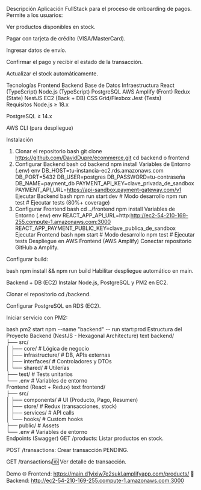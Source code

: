 Descripción
Aplicación FullStack para el proceso de onboarding de pagos. Permite a los usuarios:

Ver productos disponibles en stock.

Pagar con tarjeta de crédito (VISA/MasterCard).

Ingresar datos de envío.

Confirmar el pago y recibir el estado de la transacción.

Actualizar el stock automáticamente.

Tecnologías
Frontend	Backend	Base de Datos	Infraestructura
React (TypeScript)	Node.js (TypeScript)	PostgreSQL	AWS Amplify (Front)
Redux (State)	NestJS		EC2 (Back + DB)
CSS Grid/Flexbox	Jest (Tests)		
Requisitos
Node.js ≥ 18.x

PostgreSQL ≥ 14.x

AWS CLI (para despliegue)

Instalación
1. Clonar el repositorio
bash
git clone https://github.com/DavidDupre/ecommerce.git
cd backend o frontend
2. Configurar Backend
bash
cd backend
npm install
Variables de Entorno (.env)
env
DB_HOST=tu-instancia-ec2.rds.amazonaws.com
DB_PORT=5432
DB_USER=postgres
DB_PASSWORD=tu-contraseña
DB_NAME=payment_db
PAYMENT_API_KEY=clave_privada_de_sandbox
PAYMENT_API_URL=https://api-sandbox.payment-gateway.com/v1
Ejecutar Backend
bash
npm run start:dev  # Modo desarrollo
npm run test       # Ejecutar tests (80%+ coverage)
3. Configurar Frontend
bash
cd ../frontend
npm install
Variables de Entorno (.env)
env
REACT_APP_API_URL=http:http://ec2-54-210-169-255.compute-1.amazonaws.com:3000
REACT_APP_PAYMENT_PUBLIC_KEY=clave_publica_de_sandbox
Ejecutar Frontend
bash
npm start  # Modo desarrollo
npm test   # Ejecutar tests
Despliegue en AWS
Frontend (AWS Amplify)
Conectar repositorio GitHub a Amplify.

Configurar build:

bash
npm install && npm run build
Habilitar despliegue automático en main.

Backend + DB (EC2)
Instalar Node.js, PostgreSQL y PM2 en EC2.

Clonar el repositorio cd /backend.

Configurar PostgreSQL en RDS (EC2).

Iniciar servicio con PM2:

bash
pm2 start npm --name "backend" -- run start:prod
Estructura del Proyecto
Backend (NestJS - Hexagonal Architecture)
text
backend/  
├── src/  
│   ├── core/            # Lógica de negocio  
│   ├── infrastructure/  # DB, APIs externas  
│   ├── interfaces/      # Controladores y DTOs  
│   └── shared/          # Utilerías  
├── test/                # Tests unitarios  
└── .env                 # Variables de entorno  
Frontend (React + Redux)
text
frontend/  
├── src/  
│   ├── components/      # UI (Producto, Pago, Resumen)  
│   ├── store/           # Redux (transacciones, stock)  
│   ├── services/        # API calls  
│   └── hooks/           # Custom hooks  
├── public/              # Assets  
└── .env                 # Variables de entorno  
Endpoints (Swagger)
GET /products: Listar productos en stock.

POST /transactions: Crear transacción PENDING.

GET /transactions/:id: Ver detalle de transacción.

Demo
🌐 Frontend: https://main.d1yixiw7e2sukl.amplifyapp.com/products/
🔗 Backend: http://ec2-54-210-169-255.compute-1.amazonaws.com:3000
